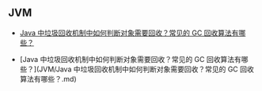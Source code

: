 ## JVM
- [Java 中垃圾回收机制中如何判断对象需要回收？常见的 GC 回收算法有哪些？](JVM/GC.md)

- [Java 中垃圾回收机制中如何判断对象需要回收？常见的 GC 回收算法有哪些？](JVM/Java 中垃圾回收机制中如何判断对象需要回收？常见的 GC 回收算法有哪些？.md)